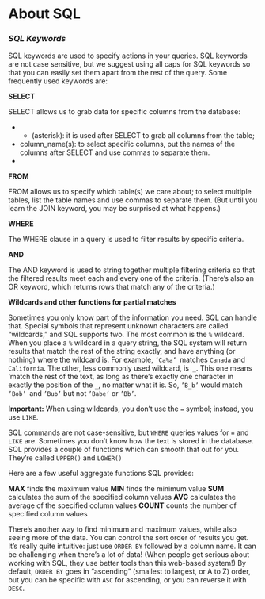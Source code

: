# About SQL
### *SQL Keywords*
SQL keywords are used to specify actions in your queries. SQL keywords are not case sensitive, but we suggest using all caps for SQL keywords so that you can easily set them apart from the rest of the query. Some frequently used keywords are:

**SELECT**

SELECT allows us to grab data for specific columns from the database:
* * (asterisk): it is used after SELECT to grab all columns from the table;
* column_name(s): to select specific columns, put the names of the columns after SELECT and use commas to separate them.
* 
**FROM**

FROM allows us to specify which table(s) we care about; to select multiple tables, list the table names and use commas to separate them. (But until you learn the JOIN keyword, you may be surprised at what happens.)

**WHERE**

The WHERE clause in a query is used to filter results by specific criteria.

**AND**

The AND keyword is used to string together multiple filtering criteria so that the filtered results meet each and every one of the criteria. (There’s also an OR keyword, which returns rows that match any of the criteria.)

**Wildcards and other functions for partial matches**

Sometimes you only know part of the information you need. SQL can handle that. Special symbols that represent unknown characters are called “wildcards,” and SQL supports two. The most common is the `%` wildcard.
When you place a `%` wildcard in a query string, the SQL system will return results that match the rest of the string exactly, and have anything (or nothing) where the wildcard is. For example, `’Ca%a’ `matches `Canada` and `California`.
The other, less commonly used wildcard, is` _`. This one means ‘match the rest of the text, as long as there’s exactly one character in exactly the position of the `_`, no matter what it is. So, `’B_b’` would match `’Bob’ `and `’Bub’` but not `’Babe’` or `’Bb’`.

**Important:** When using wildcards, you don’t use the `=` symbol; instead, you use `LIKE`.

SQL commands are not case-sensitive, but `WHERE` queries values for `=` and `LIKE` are. Sometimes you don’t know how the text is stored in the database. SQL provides a couple of functions which can smooth that out for you. They’re called `UPPER()` and `LOWER()`

Here are a few useful aggregate functions SQL provides:

**MAX**
finds the maximum value
**MIN**
finds the minimum value
**SUM**
calculates the sum of the specified column values
**AVG**
calculates the average of the specified column values
**COUNT**
counts the number of specified column values

There’s another way to find minimum and maximum values, while also seeing more of the data. You can control the sort order of results you get. It’s really quite intuitive: just use `ORDER BY` followed by a column name. It can be challenging when there’s a lot of data! (When people get serious about working with SQL, they use better tools than this web-based system!) By default, `ORDER BY` goes in “ascending” (smallest to largest, or A to Z) order, but you can be specific with `ASC` for ascending, or you can reverse it with `DESC`.
